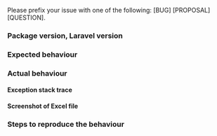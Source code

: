 Please prefix your issue with one of the following: [BUG] [PROPOSAL] [QUESTION].

### Package version, Laravel version

### Expected behaviour

### Actual behaviour

#### Exception stack trace

#### Screenshot of Excel file

### Steps to reproduce the behaviour
